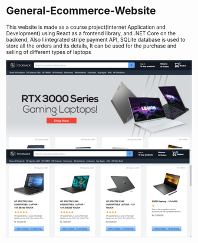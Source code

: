 # General-Ecommerce-Website

This website is made as a course project(Internet Application and Development) using React as a frontend library, and .NET Core on the backend, Also I integrated stripe payment API, SQLite database is used to store all the orders and its details,
It can be used for the purchase and selling of different types of laptops


![Test Image 4](https://github.com/rafiq-m/General-Ecommerce-Website/blob/master/Images/1stpage.png)
![Test Image 4](https://github.com/rafiq-m/General-Ecommerce-Website/blob/master/Images/2ndpage.png)
